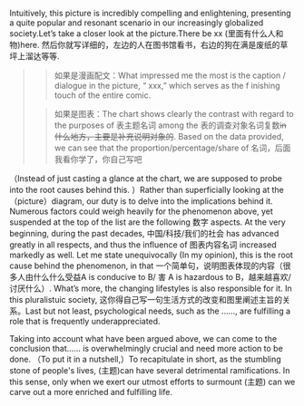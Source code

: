 Intuitively, this picture is incredibly compelling and enlightening, presenting a quite popular and resonant scenario in our increasingly globalized society.Let’s take a closer look at the picture.There be xx (里面有什么人和物)here. 然后你就写详细的，左边的人在图书馆看书，右边的狗在满是废纸的草坪上溜达等等.      
>>如果是漫画配文：What impressed me the most is the caption / dialogue in the picture, “ xxx,” which serves as the f inishing touch of the entire comic.
>
>>如果是图表：The chart shows clearly the contrast with regard to the purposes of 表主题名词 among the 表的调查对象名词复数~~in 什么地方，主要是补充说明对象的~~. Based on the data provided, we can see that the proportion/percentage/share of 名词，后面我看你学了，你自己写吧

（Instead of just casting a glance at the chart, we are supposed to probe into the root causes behind this. ）Rather than superficially looking at the（picture）diagram, our duty is to delve into the implications behind it. Numerous factors could weigh heavily for the phenomenon above, yet suspended at the top of the list are the following 数字 aspects. At the very beginning, during the past decades, 中国/科技/我们的社会 has advanced greatly in all respects, and thus the influence of 图表内容名词 increased markedly as well. Let me state unequivocally (In my opinion), this is the root cause behind the phenomenon, in that 一个简单句，说明图表体现的内容（很多人由什么什么受益A is conducive to B/ 害 A is hazardous to B，越来越喜欢/讨厌什么）. What’s more, the changing lifestyles is also responsible for it. In this pluralistuic society, 这你得自己写一句生活方式的改变和图里阐述主旨的关系。Last but not least, psychological needs, such as the ......, are fulfilling a role that is frequently underappreciated.

Taking into account what have been argued above, we can come to the conclusion that...... is overwhelmingly crucial and need more action to be done. （To put it in a nutshell,）To recapitulate in short, as the stumbling stone of people's lives, (主题)can have several detrimental ramifications. In this sense, only when we exert our utmost efforts to surmount (主题) can we carve out a more enriched and fulfilling life.